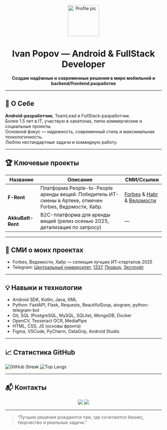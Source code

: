<!-- GitHub Profile README -->

<div align="center">
  <img src="https://github.com/1ce0ne.png" width="100" alt="Profile pic" />
  <h1>Ivan Popov — Android & FullStack Developer</h1>
  <p><b>Создаю надёжные и современные решения в мире мобильной и backend/frontend разработке</b></p>
</div>

---

## 🚀 О Себе
**Android-разработчик**, TeamLead и FullStack-разработчик.  
Более 1.5 лет в IT, участвую в хакатонах, пилю коммерческие и социальные проекты.  
Основной фокус — надежность, современный стиль и максимальная технологичность.  
Люблю нестандартные задачи и командную работу.

---

## 🏆 Ключевые проекты

| Название         | Описание                                   | СМИ/Ссылки                                          |
|------------------|--------------------------------------------|-----------------------------------------------------|
| **F-Rent**       | Платформа People-to-People аренды вещей. Победитель ИТ-смены в Артеке, отмечен Forbes, Ведомости, Хабр. | [Forbes](https://www.forbes.ru/novosti-kompaniy/546492-central-nyj-universitet-i-t-bank-podveli-itogi-profil-noj-smeny-v-arteke) & [Habr](https://habr.com/ru/news/949830/) & [Ведомости](https://www.vedomosti.ru/press_releases/2025/09/24/tsentralnii-universitet-i-t-bank-podveli-itogi-profilnoi-smeni-po-sozdaniyu-it-produktov-v-arteke) |
| **AkkuBatt-Rent**| B2C-платформа для аренды вещей (релиз осенью 2025, детализация по запросу) | — |


---

## 📰 СМИ о моих проектах

- Forbes, Ведомости, Хабр — селекция лучших ИТ-стартапов 2025
- Telegram: [Центральный университет](https://t.me/t_central_university/2303), [1337](https://t.me/media1337/22161?single), [Провод](https://t.me/provod/15474?single), [Эксплойт](https://t.me/exploitex/28107?single)

---

## 💡 Навыки и технологии

- Android SDK, Kotlin, Java, XML
- Python: FastAPI, Flask, Requests, BeautifulSoup, aiogram, python-telegram-bot
- Git, SQL (PostgreSQL, MySQL, SQLite), MongoDB, Docker
- OpenCV, Tesseract OCR, MediaPipe
- HTML, CSS, JS (основы фронта)
- Figma, VSCode, PyCharm, DataGrip, Android Studio

---

## 📈 Статистика GitHub

![GitHub Streak](https://github-readme-streak-stats.herokuapp.com?user=ICGD1ce0ne&theme=tokyonight)
![Top Langs](https://github-readme-stats.vercel.app/api/top-langs/?username=ICGD1ce0ne&layout=compact&theme=tokyonight)

---

## 📬 Контакты

<div align="center">
  <a href="https://t.me/ICGD1ce0ne" target="_blank"><img src="https://img.shields.io/badge/Telegram-blue?style=for-the-badge&logo=telegram" /></a>
  <a href="https://github.com/1ce0ne"><img src="https://img.shields.io/badge/Старый GitHub-6e5494?style=for-the-badge&logo=github" /></a>
</div>

---

> “Лучшие решения рождаются там, где сочетаются бизнес, творчество и реальные задачи.”

